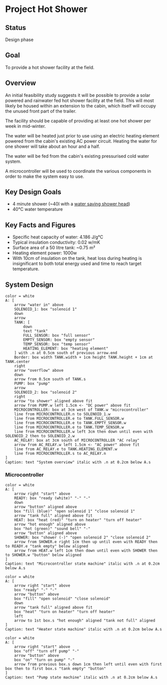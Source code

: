 # Project Hot Shower

## Status

Design phase

## Goal

To provide a hot shower facility at the field.

## Overview

An initial feasibility study suggests it will be possible to provide a solar powered and rainwater fed hot shower facility at the field. This will most likely be housed within an extension to the cabin, which itself will occupy the unused front part of the trailer.

The facility should be capable of providing at least one hot shower per week in mid-winter.

The water will be heated just prior to use using an electric heating element powered from the cabin's existing AC power circuit. Heating the water for one shower will take about an hour and a half.

The water will be fed from the cabin's existing pressurised cold water system.

A microcontroller will be used to coordinate the various components in order to make the system easy to use.
 
## Key Design Goals

- 4 minute shower (~40l with a [water saving shower head](https://www.amazon.co.uk/Lowenergie-Energy-caravan-savings-functions/dp/B00EBR3PVE/ref=sr_1_6?keywords=water%2Bsaving%2Bshower%2Bhead&qid=1676660628&sr=8-6&th=1))
- 40°C water temperature

## Key Facts and Figures

- Specific heat capacity of water: 4.186 J/g°C
- Typical insulation conductivity: 0.02 w/mK
- Surface area of a 50 litre tank: ~0.75 m²
- Heating element power: 1000w
- With 10cm of insulation on the tank, heat loss during heating is insignificant to both total energy used and time to reach target temperature.

## System Design

``` pikchr
color = white
A: [
    arrow "water in" above
    SOLENOID_1: box "solenoid 1"
    down
    arrow
    TANK: [
        down
        text "tank"
        FULL_SENSOR: box "full sensor"
        EMPTY_SENSOR: box "empty sensor"
        TEMP_SENSOR: box "temp sensor"
        HEATING_ELEMENT: box "heating element"
    ] with .n at 0.5cm south of previous arrow.end
    Border: box width TANK.width + 1cm height TANK.height + 1cm at TANK.center
    right 
    arrow "overflow" above
    down
    arrow from 0.5cm south of TANK.s
    PUMP: box "pump"
    arrow
    SOLENOID_2: box "solenoid 2"
    right
    arrow "to shower" aligned above fit
    arrow from PUMP.w left 1.5cm <- "DC power" above fit
    MICROCONTROLLER: box at 3cm west of TANK.w "microcontroller"
    line from MICROCONTROLLER.n to SOLENOID_1.w
    line from MICROCONTROLLER.e to TANK.FULL_SENSOR.w
    line from MICROCONTROLLER.e to TANK.EMPTY_SENSOR.w
    line from MICROCONTROLLER.e to TANK.TEMP_SENSOR.w
    line from MICROCONTROLLER.w left 3cm then down until even with SOLENOID_2 then to SOLENOID_2.w
    AC_RELAY: box at 3cm south of MICROCONTROLLER "AC relay"
    arrow from AC_RELAY.w left 1.5cm <- "AC power" above fit
    line from AC_RELAY.e to TANK.HEATING_ELEMENT.w
    line from MICROCONTROLLER.s to AC_RELAY.n
]
Caption: text "System overview" italic with .n at 0.2cm below A.s
```


### Microcontroller

``` pikchr
color = white
A: [
    arrow right "start" above
    READY: box "ready (white)" "-" "-"
    down
    arrow "button" aligned above 
    box "fill (blue)" "open solenoid 1" "close solenoid 1"
    arrow "tank full" aligned above fit
    HEAT: box "heat (red)" "turn on heater" "turn off heater"
    arrow "hot enough" aligned above
    box "hot (green)" "sound bell" "-"
    arrow "button" aligned above
    SHOWER: box "shower (-)" "open solenoid 2" "close solenoid 2"
    arrow from SHOWER.e right 1cm then up until even with READY then to READY.e "tank empty" below aligned
    arrow from HEAT.w left 1cm then down until even with SHOWER then to SHOWER.w "button" below aligned
]
Caption: text "Microcontroller state machine" italic with .n at 0.2cm below A.s
```

``` pikchr
color = white
A: [
    arrow right "start" above
    box "ready" "-" "-"
    arrow "button" above
    box "fill" "open solenoid" "close solenoid"
    down
    arrow "tank full" aligned above fit
    box "heat" "turn on heater" "turn off heater"
    left
    arrow to 1st box.s "hot enough" aligned "tank not full" aligned
]
Caption: text "Heater state machine" italic with .n at 0.2cm below A.s
```

``` pikchr
color = white
A: [
    arrow right "start" above
    box "off" "turn off pump" "-"
    arrow "button" above
    box "on" "turn on pump" "-"
    arrow from previous box.s down 1cm then left until even with first box then to first box.s "tank empty" "button"
]
Caption: text "Pump state machine" italic with .n at 0.2cm below A.s
```